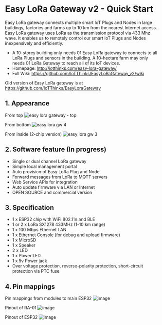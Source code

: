 # Easy LoRa Gateway v2 - Quick Start
Easy LoRa gateway connects multiple smart IoT Plugs and Nodes in large buildings, factories and farms up to 10 km from the nearest Internet access. Easy LoRa gateway uses LoRa as the transmission protocol via 433 Mhz wave. It enables us to remotely control our smart IoT Plugs and Nodes inexpensively and efficiently.
- A 10-storey building only needs 01 Easy LoRa gateway to connects to all LoRa Plugs and sensors in the building. A 10-hectare farm may only needs 01 LoRa Gateway to reach all of its IoT devices.
- Homepage: http://iotthinks.com/easy-lora-gateway/
- Full Wiki: https://github.com/IoTThinks/EasyLoRaGateway_v2/wiki

Old version of Easy LoRa gateway is at https://github.com/IoTThinks/EasyLoraGateway

## 1. Appearance 
From top
![easy lora gateway - top](https://user-images.githubusercontent.com/29994971/50210449-bf46fb80-03a8-11e9-8eb9-035934536fb1.JPG)

From bottom
![easy lora gw 4](https://user-images.githubusercontent.com/29994971/50210453-c2da8280-03a8-11e9-86e1-85d0f9f97176.jpg)

From inside (2-chip version)
![easy lora gw 3](https://user-images.githubusercontent.com/29994971/50210456-c4a44600-03a8-11e9-9652-def4faf8427f.jpg)

## 2. Software feature (In progress)
- Single or dual channel LoRa gateway
- Simple local management portal
- Auto provision of Easy LoRa Plug and Node
- Forward messages from LoRa to MQTT servers
- Web Service APIs for integration
- Auto update firmware via LAN or Internet
- OPEN SOURCE and commercial version

## 3. Specification
- 1 x ESP32 chip with WiFi 802.11n and BLE
- 1 or 2 x LoRa SX1278 433MHz (1-10 km range)
- 1 x 100 Mbps Ethernet LAN
- 1 x Ethernet Console (for debug and upload firmware)
- 1 x MicroSD
- 1 x Speaker
- 2 x LED
- 1 x Power LED
- 1 x 5v Power jack
- Over voltage protection, reverse-polarity protection, short-circuit protection via PTC fuse

## 4. Pin mappings
Pin mappings from modules to main ESP32
![image](https://user-images.githubusercontent.com/29994971/50145382-04552a00-02e4-11e9-8f4d-fa9508a38ff0.png)

Pinout of RA-01
![image](https://user-images.githubusercontent.com/29994971/60634264-8fd57900-9e38-11e9-8ed0-cd51df3bb879.png)

Pinout of ESP32
![image](https://user-images.githubusercontent.com/29994971/60634413-07a3a380-9e39-11e9-86dd-2acc5d586cae.png)
